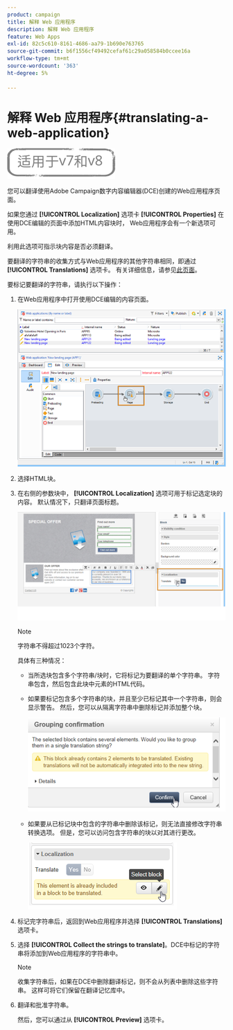```yaml
---
product: campaign
title: 解释 Web 应用程序
description: 解释 Web 应用程序
feature: Web Apps
exl-id: 82c5c610-8161-4686-aa79-1b690e763765
source-git-commit: b6f1556cf49492cefaf61c29a058584b0ccee16a
workflow-type: tm+mt
source-wordcount: '363'
ht-degree: 5%

---
```


# 解释 Web 应用程序{#translating-a-web-application}

![](../../assets/common.svg)

您可以翻译使用Adobe Campaign数字内容编辑器(DCE)创建的Web应用程序页面。

如果您通过 **[!UICONTROL Localization]** 选项卡 **[!UICONTROL Properties]** 在使用DCE编辑的页面中添加HTML内容块时， Web应用程序会有一个新选项可用。

利用此选项可指示块内容是否必须翻译。

要翻译的字符串的收集方式与Web应用程序的其他字符串相同，即通过 **[!UICONTROL Translations]** 选项卡。 有关详细信息，请参见[此页面](translating-a-web-form.md)。

要标记要翻译的字符串，请执行以下操作：

1. 在Web应用程序中打开使用DCE编辑的内容页面。

   ![](assets/dce_translation_3.png)

1. 选择HTML块。
1. 在右侧的参数块中， **[!UICONTROL Localization]** 选项可用于标记选定块的内容。 默认情况下，只翻译页面标题。

   ![](assets/dce_translation_1.png)

   >[!NOTE]
   >
   >字符串不得超过1023个字符。

   具体有三种情况：

   * 当所选块包含多个字符串/块时，它将标记为要翻译的单个字符串。 字符串包含，然后包含此块中元素的HTML代码。
   * 如果要标记包含多个字符串的块，并且至少已标记其中一个字符串，则会显示警告。 然后，您可以从隔离字符串中删除标记并添加整个块。

      ![](assets/dce_translation_4.png)

   * 如果要从已标记块中包含的字符串中删除该标记，则无法直接修改字符串转换选项。 但是，您可以访问包含字符串的块以对其进行更改。

      ![](assets/dce_translation_2.png)

1. 标记完字符串后，返回到Web应用程序并选择 **[!UICONTROL Translations]** 选项卡。
1. 选择 **[!UICONTROL Collect the strings to translate]**。DCE中标记的字符串将添加到Web应用程序的字符串中。

   >[!NOTE]
   >
   >收集字符串后，如果在DCE中删除翻译标记，则不会从列表中删除这些字符串。 这样可将它们保留在翻译记忆库中。

1. 翻译和批准字符串。

   然后，您可以通过从 **[!UICONTROL Preview]** 选项卡。
